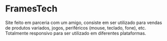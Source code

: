 # FramesTech
Site feito em parceria com um amigo, consiste em ser utilizado para vendas de produtos variados, jogos, periféricos (mouse, teclado, fone), etc. Totalmente responsivo para ser utilizado em diferentes plataformas.
